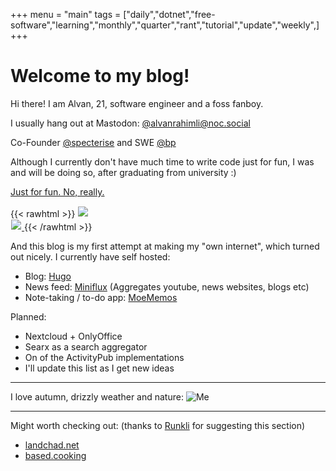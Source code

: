 +++
menu = "main"
tags = ["daily","dotnet","free-software","learning","monthly","quarter","rant","tutorial","update","weekly",]
+++

# Welcome to my blog!

Hi there! I am Alvan, 21, software engineer and a foss fanboy.

I usually hang out at Mastodon: [@alvanrahimli@noc.social](https://noc.social/@alvanrahimli)

Co-Founder [@specterise](https://specterise.com) and SWE [@bp](https://bp.com)

Although I currently don't have much time to write code just for fun, I was and will be doing so, after graduating from university :) 

[Just for fun. No, really.](https://justforfunnoreally.dev/)

{{< rawhtml >}}
<a href="https://yesterweb.org/no-to-web3/">
	<img style="border:1px solid white;" src="https://auzziejay.com/images/noweb32.gif">
</a><br/>
<a href="https://edleeman.co.uk/cookie-zero">
    <img style="border:1px solid white;" src="https://edleeman.co.uk/images/cookiezero.svg">
</a>
{{< /rawhtml >}}

And this blog is my first attempt at making my "own internet", which turned out nicely. I currently have self hosted:
- Blog: [Hugo](https://gohugo.io)
- News feed: [Miniflux](https://miniflux.app/) (Aggregates youtube, news websites, blogs etc)
- Note-taking / to-do app: [MoeMemos](https://github.com/mudkipme/MoeMemos)

Planned:
- Nextcloud + OnlyOffice
- Searx as a search aggregator
- On of the ActivityPub implementations
- I'll update this list as I get new ideas

___

I love autumn, drizzly weather and nature:
![Me](/images/me-yellow.jpeg "Me, smiling, because I love autumn, drizzly weather and nature")

___

Might worth checking out: (thanks to [Runkli](https://runkli.xyz/) for suggesting this section)
- [landchad.net](https://landchad.net)
- [based.cooking](https://based.cooking)
